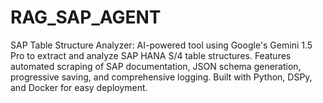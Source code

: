# RAG_SAP_AGENT
SAP Table Structure Analyzer: AI-powered tool using Google's Gemini 1.5 Pro to extract and analyze SAP HANA S/4 table structures. Features automated scraping of SAP documentation, JSON schema generation, progressive saving, and comprehensive logging. Built with Python, DSPy, and Docker for easy deployment.
